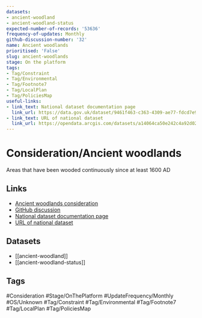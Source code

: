 ```yaml
---
datasets:
- ancient-woodland
- ancient-woodland-status
expected-number-of-records: '53636'
frequency-of-updates: Monthly
github-discussion-number: '32'
name: Ancient woodlands
prioritised: 'False'
slug: ancient-woodlands
stage: On the platform
tags:
- Tag/Constraint
- Tag/Environmental
- Tag/Footnote7
- Tag/LocalPlan
- Tag/PoliciesMap
useful-links:
- link_text: National dataset documentation page
  link_url: https://data.gov.uk/dataset/9461f463-c363-4309-ae77-fdcd7e9df7d3/ancient-woodland-england
- link_text: URL of national dataset
  link_url: https://opendata.arcgis.com/datasets/a14064ca50e242c4a92d020764a6d9df_0.geojson
---
```


# Consideration/Ancient woodlands

Areas that have been wooded continuously since at least 1600 AD

## Links

* [Ancient woodlands consideration](https://design.planning.data.gov.uk/planning-consideration/ancient-woodlands)
* [GitHub discussion](https://github.com/digital-land/data-standards-backlog/discussions/32)
* [National dataset documentation page](https://data.gov.uk/dataset/9461f463-c363-4309-ae77-fdcd7e9df7d3/ancient-woodland-england)
* [URL of national dataset](https://opendata.arcgis.com/datasets/a14064ca50e242c4a92d020764a6d9df_0.geojson)

## Datasets

* [[ancient-woodland]]
* [[ancient-woodland-status]]

## Tags

#Consideration #Stage/OnThePlatform #UpdateFrequency/Monthly #OS/Unknown #Tag/Constraint #Tag/Environmental #Tag/Footnote7 #Tag/LocalPlan #Tag/PoliciesMap